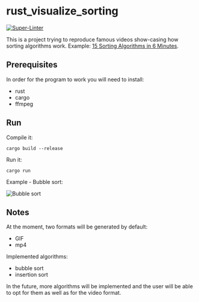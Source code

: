 # rust_visualize_sorting

[![Super-Linter](https://github.com/arghpy/rust_visualize_sorting/actions/workflows/manage_pull_requests.yaml/badge.svg)](https://github.com/marketplace/actions/super-linter)

This is a project trying to reproduce famous videos show-casing how sorting algorithms work.
Example: [15 Sorting Algorithms in 6 Minutes](https://www.youtube.com/watch?v=kPRA0W1kECg).

## Prerequisites

In order for the program to work you will need to install:
- rust
- cargo
- ffmpeg

## Run

Compile it:

```console
cargo build --release
```

Run it:

```console
cargo run
```

Example - Bubble sort:

![Bubble sort](./assets/bubble_sort.gif)

## Notes

At the moment, two formats will be generated by default:
- GIF
- mp4

Implemented algorithms:
- bubble sort
- insertion sort

In the future, more algorithms will be implemented and the user will be able to opt for them
as well as for the video format.
